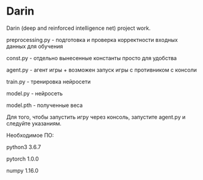 # Darin
Darin (deep and reinforced intelligence net) project work.


preprocessing.py - подготовка и проверка корректности входных данных для обучения

const.py - отдельно вынесенные константы просто для удобства

agent.py - агент игры + возможен запуск игры с противником с консоли

train.py - тренировка нейросети

model.py - нейросеть

model.pth - полученные веса

Для того, чтобы запустить игру через консоль, запустите  agent.py и следуйте указаниям.




Необходимое ПО:

python3 3.6.7

pytorch 1.0.0

numpy 1.16.0
